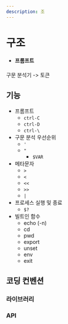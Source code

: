 ```yaml
---
description: 조
---
```


# 구조

* #### 프롬프트

구문 분석기 -> 토큰

## 기능

* 프롬프트
  * `ctrl-C`
  * `ctrl-D`
  * `ctrl-\`
* 구문 분석 우선순위
  * `'`
  * `"`
    * `$VAR`
* 메타문자
  * `>`
  * `<`
  * `<<`
  * `>>`
  * `|`
* 프로세스 실행 및 종료
  * `$?`
* 빌트인 함수
  * echo (-n)
  * cd
  * pwd
  * export
  * unset
  * env
  * exit

## 코딩 컨벤션

### 라이브러리

### API
